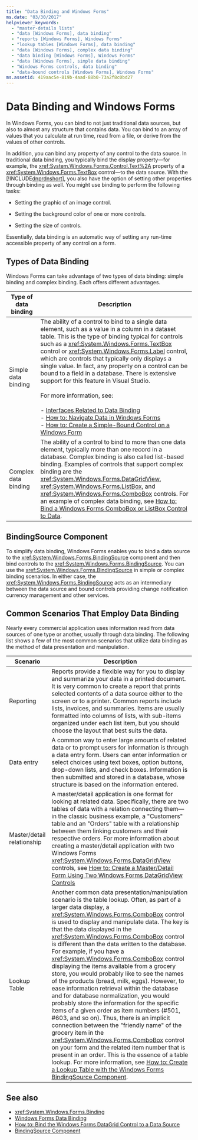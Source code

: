 ```yaml
---
title: "Data Binding and Windows Forms"
ms.date: "03/30/2017"
helpviewer_keywords: 
  - "master-details lists"
  - "data [Windows Forms], data binding"
  - "reports [Windows Forms], Windows Forms"
  - "lookup tables [Windows Forms], data binding"
  - "data [Windows Forms], complex data binding"
  - "data binding [Windows Forms], Windows Forms"
  - "data [Windows Forms], simple data binding"
  - "Windows Forms controls, data binding"
  - "data-bound controls [Windows Forms], Windows Forms"
ms.assetid: 419aac5e-819b-4aad-88b0-73a2f8c0bd27
---
```

# Data Binding and Windows Forms
In Windows Forms, you can bind to not just traditional data sources, but also to almost any structure that contains data. You can bind to an array of values that you calculate at run time, read from a file, or derive from the values of other controls.  
  
 In addition, you can bind any property of any control to the data source. In traditional data binding, you typically bind the display property—for example, the <xref:System.Windows.Forms.Control.Text%2A> property of a <xref:System.Windows.Forms.TextBox> control—to the data source. With the [!INCLUDE[dnprdnshort](../../../includes/dnprdnshort-md.md)], you also have the option of setting other properties through binding as well. You might use binding to perform the following tasks:  
  
- Setting the graphic of an image control.  
  
- Setting the background color of one or more controls.  
  
- Setting the size of controls.  
  
 Essentially, data binding is an automatic way of setting any run-time accessible property of any control on a form.  
  
## Types of Data Binding  
 Windows Forms can take advantage of two types of data binding: simple binding and complex binding. Each offers different advantages.  
  
|Type of data binding|Description|  
|--------------------------|-----------------|  
|Simple data binding|The ability of a control to bind to a single data element, such as a value in a column in a dataset table. This is the type of binding typical for controls such as a <xref:System.Windows.Forms.TextBox> control or <xref:System.Windows.Forms.Label> control, which are controls that typically only displays a single value. In fact, any property on a control can be bound to a field in a database. There is extensive support for this feature in Visual Studio.<br /><br /> For more information, see:<br /><br /> -   [Interfaces Related to Data Binding](interfaces-related-to-data-binding.md)<br />-   [How to: Navigate Data in Windows Forms](how-to-navigate-data-in-windows-forms.md)<br />-   [How to: Create a Simple-Bound Control on a Windows Form](how-to-create-a-simple-bound-control-on-a-windows-form.md)|  
|Complex data binding|The ability of a control to bind to more than one data element, typically more than one record in a database. Complex binding is also called list-based binding. Examples of controls that support complex binding are the <xref:System.Windows.Forms.DataGridView>, <xref:System.Windows.Forms.ListBox>, and <xref:System.Windows.Forms.ComboBox> controls. For an example of complex data binding, see [How to: Bind a Windows Forms ComboBox or ListBox Control to Data](./controls/how-to-bind-a-windows-forms-combobox-or-listbox-control-to-data.md).|  
  
## BindingSource Component  
 To simplify data binding, Windows Forms enables you to bind a data source to the <xref:System.Windows.Forms.BindingSource> component and then bind controls to the <xref:System.Windows.Forms.BindingSource>. You can use the <xref:System.Windows.Forms.BindingSource> in simple or complex binding scenarios. In either case, the <xref:System.Windows.Forms.BindingSource> acts as an intermediary between the data source and bound controls providing change notification currency management and other services.  
  
## Common Scenarios That Employ Data Binding  
 Nearly every commercial application uses information read from data sources of one type or another, usually through data binding. The following list shows a few of the most common scenarios that utilize data binding as the method of data presentation and manipulation.  
  
|Scenario|Description|  
|--------------|-----------------|  
|Reporting|Reports provide a flexible way for you to display and summarize your data in a printed document. It is very common to create a report that prints selected contents of a data source either to the screen or to a printer. Common reports include lists, invoices, and summaries. Items are usually formatted into columns of lists, with sub-items organized under each list item, but you should choose the layout that best suits the data.|  
|Data entry|A common way to enter large amounts of related data or to prompt users for information is through a data entry form. Users can enter information or select choices using text boxes, option buttons, drop-down lists, and check boxes. Information is then submitted and stored in a database, whose structure is based on the information entered.|  
|Master/detail relationship|A master/detail application is one format for looking at related data. Specifically, there are two tables of data with a relation connecting them—in the classic business example, a "Customers" table and an "Orders" table with a relationship between them linking customers and their respective orders. For more information about creating a master/detail application with two Windows Forms <xref:System.Windows.Forms.DataGridView> controls, see [How to: Create a Master/Detail Form Using Two Windows Forms DataGridView Controls](./controls/create-a-master-detail-form-using-two-datagridviews.md)|  
|Lookup Table|Another common data presentation/manipulation scenario is the table lookup. Often, as part of a larger data display, a <xref:System.Windows.Forms.ComboBox> control is used to display and manipulate data. The key is that the data displayed in the <xref:System.Windows.Forms.ComboBox> control is different than the data written to the database. For example, if you have a <xref:System.Windows.Forms.ComboBox> control displaying the items available from a grocery store, you would probably like to see the names of the products (bread, milk, eggs). However, to ease information retrieval within the database and for database normalization, you would probably store the information for the specific items of a given order as item numbers (#501, #603, and so on). Thus, there is an implicit connection between the "friendly name" of the grocery item in the <xref:System.Windows.Forms.ComboBox> control on your form and the related item number that is present in an order. This is the essence of a table lookup. For more information, see [How to: Create a Lookup Table with the Windows Forms BindingSource Component](./controls/how-to-create-a-lookup-table-with-the-windows-forms-bindingsource-component.md).|  
  
## See also

- <xref:System.Windows.Forms.Binding>
- [Windows Forms Data Binding](windows-forms-data-binding.md)
- [How to: Bind the Windows Forms DataGrid Control to a Data Source](./controls/how-to-bind-the-windows-forms-datagrid-control-to-a-data-source.md)
- [BindingSource Component](./controls/bindingsource-component.md)
